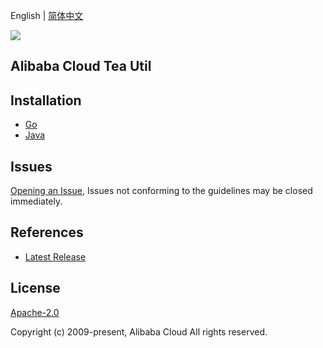 English | [简体中文](README-CN.md)

![](https://aliyunsdk-pages.alicdn.com/icons/AlibabaCloud.svg)

## Alibaba Cloud Tea Util

## Installation

- [Go](./golang/README.md)
- [Java](./java/README.md)

## Issues
[Opening an Issue](), Issues not conforming to the guidelines may be closed immediately.

## References
* [Latest Release]()

## License
[Apache-2.0](http://www.apache.org/licenses/LICENSE-2.0)

Copyright (c) 2009-present, Alibaba Cloud All rights reserved.